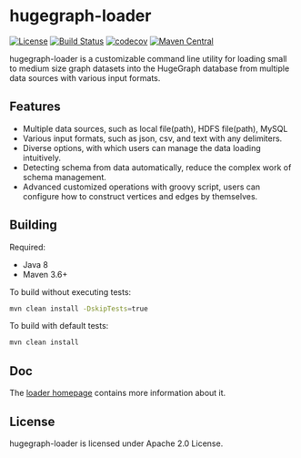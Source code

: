 # hugegraph-loader

[![License](https://img.shields.io/badge/license-Apache%202-0E78BA.svg)](https://www.apache.org/licenses/LICENSE-2.0.html)
[![Build Status](https://github.com/hugegraph/hugegraph-loader/actions/workflows/ci.yml/badge.svg)](https://github.com/hugegraph/hugegraph-loader/actions/workflows/ci.yml)
[![codecov](https://codecov.io/gh/hugegraph/hugegraph-loader/branch/master/graph/badge.svg)](https://codecov.io/gh/hugegraph/hugegraph-loader)
[![Maven Central](https://maven-badges.herokuapp.com/maven-central/org.apache.hugegraph/hugegraph-loader/badge.svg)](https://mvnrepository.com/artifact/org.apache.hugegraph/hugegraph-loader)

hugegraph-loader is a customizable command line utility for loading small to medium size graph datasets into the HugeGraph database from multiple data sources with various input formats.

## Features

- Multiple data sources, such as local file(path), HDFS file(path), MySQL
- Various input formats, such as json, csv, and text with any delimiters.
- Diverse options, with which users can manage the data loading intuitively.
- Detecting schema from data automatically, reduce the complex work of schema management.
- Advanced customized operations with groovy script, users can configure how to construct vertices and edges by themselves.

## Building

Required:

- Java 8
- Maven 3.6+

To build without executing tests:

```bash
mvn clean install -DskipTests=true
```

To build with default tests:

```bash
mvn clean install
```

## Doc

The [loader homepage](https://hugegraph.apache.org/docs/quickstart/hugegraph-loader/) contains more information about it. 

## License

hugegraph-loader is licensed under Apache 2.0 License.
